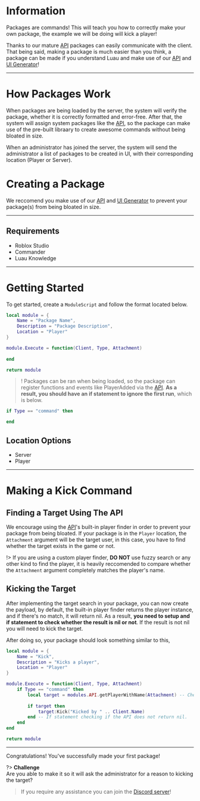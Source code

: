 # Information
Packages are commands! This will teach you how to correctly make your own package, the example we will be doing will kick a player!

Thanks to our mature [API](api.md) packages can easily communicate with the client. That being said, making a package is much easier than you think, a package can be made if you understand Luau and make use of our [API](api.md) and [UI Generator](ui.md)!
___
# How Packages Work
When packages are being loaded by the server, the system will verify the package, whether it is correctly formatted and error-free. After that, the system will assign system packages like the [API](api.md), so the package can make use of the pre-built libraary to create awesome commands without being bloated in size.

When an administrator has joined the server, the system will send the administrator a list of packages to be created in UI, with their corresponding location (Player or Server).

# Creating a Package
We reccomend you make use of our [API](api.md) and [UI Generator](ui.md) to prevent your package(s) from being bloated in size.
___
## Requirements
* Roblox Studio
* Commander
* Luau Knowledge
___
# Getting Started
To get started, create a `ModuleScript` and follow the format located below.

```lua
local module = {
	Name = "Package Name",
	Description = "Package Description",
	Location = "Player"
}

module.Execute = function(Client, Type, Attachment)
	
end

return module
```

>! Packages can be ran when being loaded, so the package can register functions and events like PlayerAdded via the [API](api.md). **As a result, you should have an if statement to ignore the first run**, which is below.

```lua
if Type == "command" then

end
```

## Location Options
* Server
* Player
___
# Making a Kick Command

## Finding a Target Using The API
We encourage using the [API](api.md)'s built-in player finder in order to prevent your package from being bloated. If your package is in the `Player` location, the `Attachment` argument will be the target user, in this case, you have to find whether the target exists in the game or not.

!> If you are using a custom player finder, **DO NOT** use fuzzy search or any other kind to find the player, it is heavily reccomended to compare whether the `Attachment` argument completely matches the player's name.

## Kicking the Target
After implementing the target search in your package, you can now create the payload, by default, the built-in player finder returns the player instance, and if there's no match, it will return nil. As a result, **you need to setup and if statement to check whether the result is nil or not**. If the result is not nil you will need to kick the target.

After doing so, your package should look something similar to this,

```lua
local module = {
	Name = "Kick",
	Description = "Kicks a player",
	Location = "Player"
}

module.Execute = function(Client, Type, Attachment)
	if Type == "command" then
		local target = modules.API.getPlayerWithName(Attachment) -- Check if the player is in game, if so return the player's name.
		
		if target then
			target:Kick("Kicked by " .. Client.Name)
		end -- If statement checking if the API does not return nil.
	end
end

return module
```
___
Congratulations! You've successfully made your first package!

?> **Challenge** <br> Are you able to make it so it will ask the administrator for a reason to kicking the target?

> If you require any assistance you can join the [Discord server](https://discord.com/invite/RzxxD7YCaU)!
